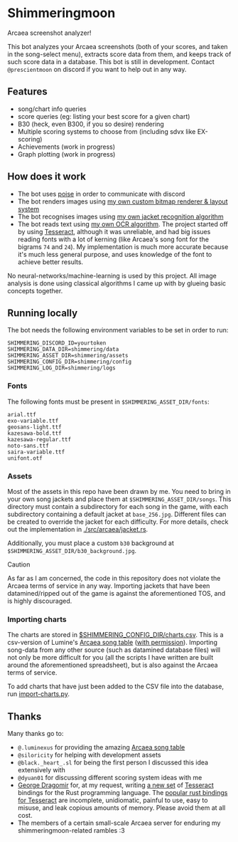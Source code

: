 # Shimmeringmoon

Arcaea screenshot analyzer!

This bot analyzes your Arcaea screenshots (both of your scores, and taken in the song-select menu), extracts score data from them, and keeps track of such score data in a database. This bot is still in development. Contact `@prescientmoon` on discord if you want to help out in any way.

## Features

- song/chart info queries
- score queries (eg: listing your best score for a given chart)
- B30 (heck, even B300, if you so desire) rendering
- Multiple scoring systems to choose from (including sdvx like EX-scoring)
- Achievements (work in progress)
- Graph plotting (work in progress)

## How does it work

- The bot uses [poise](https://github.com/serenity-rs/poise) in order to communicate with discord
- The bot renders images using [my own custom bitmap renderer & layout system](./src/bitmap.rs)
- The bot recognises images using [my own jacket recognition algorithm](./src/arcaea/jacket.rs)
- The bot reads text using [my own OCR algorithm](./src/recognition/hyperglass.rs). The project started off by using [Tesseract](https://github.com/tesseract-ocr/tesseract), although it was unreliable, and had big issues reading fonts with a lot of kerning (like Arcaea's song font for the bigrams `74` and `24`). My implementation is much more accurate because it's much less general purpose, and uses knowledge of the font to achieve better results.

No neural-networks/machine-learning is used by this project. All image analysis is done using classical algorithms I came up with by glueing basic concepts together.

## Running locally

The bot needs the following environment variables to be set in order to run:

```
SHIMMERING_DISCORD_ID=yourtoken
SHIMMERING_DATA_DIR=shimmering/data
SHIMMERING_ASSET_DIR=shimmering/assets
SHIMMERING_CONFIG_DIR=shimmering/config
SHIMMERING_LOG_DIR=shimmering/logs
```

### Fonts

The following fonts must be present in `$SHIMMERING_ASSET_DIR/fonts`:

```
arial.ttf
exo-variable.ttf
geosans-light.ttf
kazesawa-bold.ttf
kazesawa-regular.ttf
noto-sans.ttf
saira-variable.ttf
unifont.otf
```

### Assets

Most of the assets in this repo have been drawn by me. You need to bring in your own song jackets and place them at `$SHIMMERING_ASSET_DIR/songs`. This directory must contain a subdirectory for each song in the game, with each subdirectory containing a default jacket at `base_256.jpg`. Different files can be created to override the jacket for each difficulty. For more details, check out the implementation in [./src/arcaea/jacket.rs](./src/arcaea/jacket.rs).

Additionally, you must place a custom `b30` background at `$SHIMMERING_ASSET_DIR/b30_background.jpg`.

> [!CAUTION]
> As far as I am concerned, the code in this repository does not violate the Arcaea terms of service in any way. Importing jackets that have been datamined/ripped out of the game is against the aforementioned TOS, and is highly discouraged.

### Importing charts

The charts are stored in [$SHIMMERING_CONFIG_DIR/charts.csv](./shimmering/config/charts.csv). This is a csv-version of Lumine's [Arcaea song table](https://tinyurl.com/mwd5dkfw) ([with permission](https://discord.com/channels/399106149468733441/399106149917392899/1256043659355226163)). Importing song-data from any other source (such as datamined database files) will not only be more difficult for you (all the scripts I have written are built around the aforementioned spreadsheet), but is also against the Arcaea terms of service.

To add charts that have just been added to the CSV file into the database, run [import-charts.py](./scripts/import-charts.py).

## Thanks

Many thanks go to:

- `@.luminexus` for providing the amazing [Arcaea song table](https://tinyurl.com/mwd5dkfw)
- `@siloricity` for helping with development assets
- `@black._heart_.sl` for being the first person I discussed this idea extensively with
- `@dyuan01` for discussing different scoring system ideas with me
- [George Dragomir](https://github.com/BlueGhostGH) for, at my request, writing [a new set](https://github.com/BlueGhostGH/hypertesseract) of [Tesseract](https://github.com/tesseract-ocr/tesseract) bindings for the Rust programming language. The [popular rust bindings for Tesseract](https://crates.io/crates/tesseract) are incomplete, unidiomatic, painful to use, easy to misuse, and leak copious amounts of memory. Please avoid them at all cost.
- The members of a certain small-scale Arcaea server for enduring my shimmeringmoon-related rambles :3
